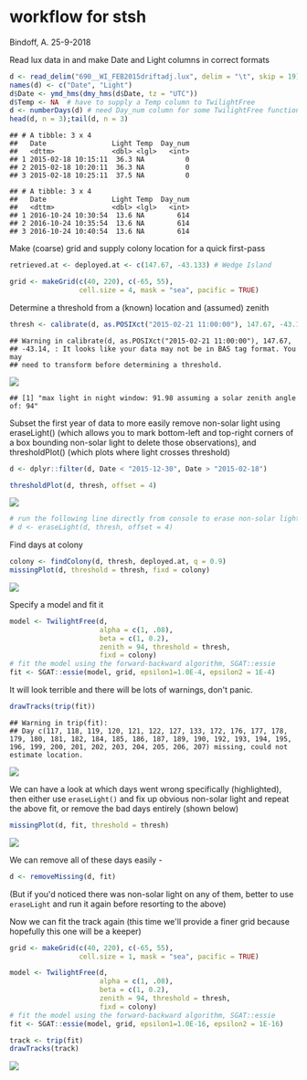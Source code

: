 workflow for stsh
================
Bindoff, A.
25-9-2018

Read lux data in and make Date and Light columns in correct formats

``` r
d <- read_delim("690__WI_FEB2015driftadj.lux", delim = "\t", skip = 19)
names(d) <- c("Date", "Light")
d$Date <- ymd_hms(dmy_hms(d$Date, tz = "UTC"))
d$Temp <- NA  # have to supply a Temp column to TwilightFree
d <- numberDays(d) # need Day_num column for some TwilightFree functions
head(d, n = 3);tail(d, n = 3)
```

    ## # A tibble: 3 x 4
    ##   Date                Light Temp  Day_num
    ##   <dttm>              <dbl> <lgl>   <int>
    ## 1 2015-02-18 10:15:11  36.3 NA          0
    ## 2 2015-02-18 10:20:11  36.3 NA          0
    ## 3 2015-02-18 10:25:11  37.5 NA          0

    ## # A tibble: 3 x 4
    ##   Date                Light Temp  Day_num
    ##   <dttm>              <dbl> <lgl>   <int>
    ## 1 2016-10-24 10:30:54  13.6 NA        614
    ## 2 2016-10-24 10:35:54  13.6 NA        614
    ## 3 2016-10-24 10:40:54  13.6 NA        614

Make (coarse) grid and supply colony location for a quick first-pass

``` r
retrieved.at <- deployed.at <- c(147.67, -43.133) # Wedge Island

grid <- makeGrid(c(40, 220), c(-65, 55),
                 cell.size = 4, mask = "sea", pacific = TRUE)
```

Determine a threshold from a (known) location and (assumed) zenith

``` r
thresh <- calibrate(d, as.POSIXct("2015-02-21 11:00:00"), 147.67, -43.14, zenith = 94)*1.07
```

    ## Warning in calibrate(d, as.POSIXct("2015-02-21 11:00:00"), 147.67,
    ## -43.14, : It looks like your data may not be in BAS tag format. You may
    ## need to transform before determining a threshold.

![](workflow_for_stsh_files/figure-markdown_github/unnamed-chunk-3-1.png)

    ## [1] "max light in night window: 91.98 assuming a solar zenith angle of: 94"

Subset the first year of data to more easily remove non-solar light using eraseLight() (which allows you to mark bottom-left and top-right corners of a box bounding non-solar light to delete those observations), and thresholdPlot() (which plots where light crosses threshold)

``` r
d <- dplyr::filter(d, Date < "2015-12-30", Date > "2015-02-18")
```

``` r
thresholdPlot(d, thresh, offset = 4)
```

![](workflow_for_stsh_files/figure-markdown_github/unnamed-chunk-5-1.png)

``` r
# run the following line directly from console to erase non-solar light
# d <- eraseLight(d, thresh, offset = 4)
```

Find days at colony

``` r
colony <- findColony(d, thresh, deployed.at, q = 0.9)
missingPlot(d, threshold = thresh, fixd = colony)
```

![](workflow_for_stsh_files/figure-markdown_github/unnamed-chunk-7-1.png)

Specify a model and fit it

``` r
model <- TwilightFree(d,
                      alpha = c(1, .08),
                      beta = c(1, 0.2),
                      zenith = 94, threshold = thresh, 
                      fixd = colony)
# fit the model using the forward-backward algorithm, SGAT::essie
fit <- SGAT::essie(model, grid, epsilon1=1.0E-4, epsilon2 = 1E-4)
```

It will look terrible and there will be lots of warnings, don't panic.

``` r
drawTracks(trip(fit))
```

    ## Warning in trip(fit): 
    ## Day c(117, 118, 119, 120, 121, 122, 127, 133, 172, 176, 177, 178, 179, 180, 181, 182, 184, 185, 186, 187, 189, 190, 192, 193, 194, 195, 196, 199, 200, 201, 202, 203, 204, 205, 206, 207) missing, could not estimate location.

![](workflow_for_stsh_files/figure-markdown_github/unnamed-chunk-9-1.png)

We can have a look at which days went wrong specifically (highlighted), then either use `eraseLight()` and fix up obvious non-solar light and repeat the above fit, or remove the bad days entirely (shown below)

``` r
missingPlot(d, fit, threshold = thresh)
```

![](workflow_for_stsh_files/figure-markdown_github/unnamed-chunk-10-1.png)

We can remove all of these days easily -

``` r
d <- removeMissing(d, fit)
```

(But if you'd noticed there was non-solar light on any of them, better to use `eraseLight` and run it again before resorting to the above)

Now we can fit the track again (this time we'll provide a finer grid because hopefully this one will be a keeper)

``` r
grid <- makeGrid(c(40, 220), c(-65, 55),
                 cell.size = 1, mask = "sea", pacific = TRUE)

model <- TwilightFree(d,
                      alpha = c(1, .08),
                      beta = c(1, 0.2),
                      zenith = 94, threshold = thresh, 
                      fixd = colony)
# fit the model using the forward-backward algorithm, SGAT::essie
fit <- SGAT::essie(model, grid, epsilon1=1.0E-16, epsilon2 = 1E-16)

track <- trip(fit)
drawTracks(track)
```

![](workflow_for_stsh_files/figure-markdown_github/unnamed-chunk-12-1.png)
